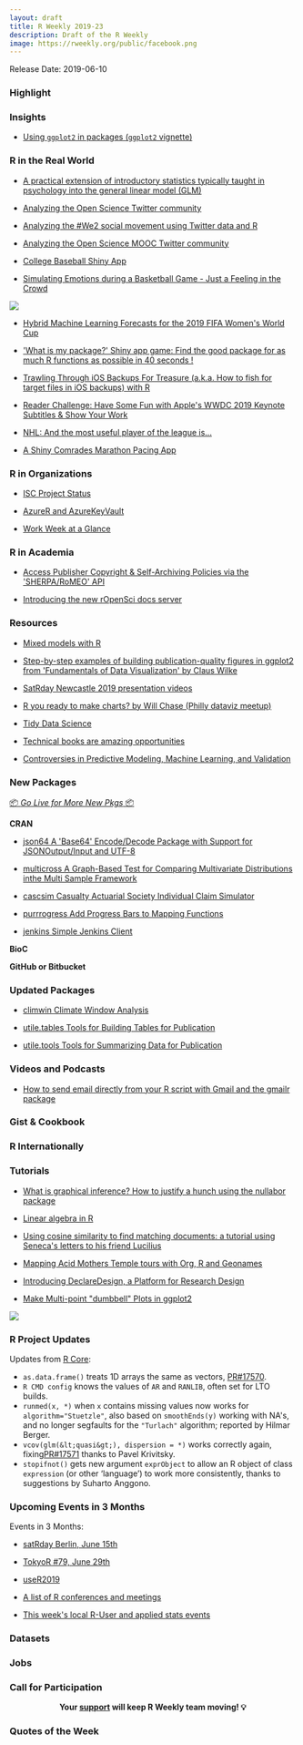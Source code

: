```yaml
---
layout: draft
title: R Weekly 2019-23
description: Draft of the R Weekly
image: https://rweekly.org/public/facebook.png
---
```


Release Date: 2019-06-10


###  Highlight


### Insights

+ [Using `ggplot2` in packages (`ggplot2` vignette)](https://ggplot2.tidyverse.org/dev/articles/ggplot2-in-packages.html)


### R in the Real World

+ [A practical extension of introductory statistics typically taught in psychology into the general linear model (GLM)](https://ekarinpongpipat.com/practical-ext-of-intro-stats-in-psy-using-R/)

+ [Analyzing the Open Science Twitter community](https://www.dataplanes.org/notes/2019/06/03/openscience-follower-analysis)

+ [Analyzing the #We2 social movement using Twitter data and R](https://correlaid.org/blog/we2-twitter-analysis/)

+ [Analyzing the Open Science MOOC Twitter community](https://www.dataplanes.org/notes/2019/06/03/openscience-follower-analysis)

+ [College Baseball Shiny App](https://meysubb.shinyapps.io/cws-d1/)

+ [Simulating Emotions during a Basketball Game - Just a Feeling in the Crowd](https://willhipson.netlify.com/post/basketball_sim/basketball_sim/)

![](https://cdn.jsdelivr.net/gh/rweekly/image@master/2019/23/Simulating-Emotions.gif)

+ [Hybrid Machine Learning Forecasts for the 2019 FIFA Women's World Cup](https://eeecon.uibk.ac.at/~zeileis/news/fifawomen2019/)

+ ['What is my package?' Shiny app game: Find the good package for as much R functions as possible in 40 seconds !](https://gabrielledevaux.shinyapps.io/whatismypackage/)
  
+ [Trawling Through iOS Backups For Treasure (a.k.a. How to fish for target files in iOS backups) with R](https://rud.is/b/2019/06/02/trawling-through-ios-backups-for-treasure-a-k-a-how-to-fish-for-target-files-in-ios-backups-with-r/)

+ [Reader Challenge: Have Some Fun with Apple's WWDC 2019 Keynote Subtitles & Show Your Work](https://rud.is/b/2019/06/07/reader-challenge-have-some-fun-with-apples-wwdc-2019-keynote-subtitles-show-your-work/)

+ [NHL: And the most useful player of the league is...](https://www.simoncoulombe.com/2019/06/plus-minus-on-steroids/)

+ [A Shiny Comrades Marathon Pacing App](https://datawookie.netlify.com/blog/2019/06/a-shiny-comrades-marathon-pacing-app/)

###  R in Organizations

+ [ISC Project Status](https://www.r-consortium.org/blog/2019/06/04/isc-project-status)

+ [AzureR and AzureKeyVault](https://blog.revolutionanalytics.com/2019/06/azurer-and-azurekeyvault.html)

+ [Work Week at a Glance](https://blog.rstudio.com/2019/06/06/work-week-at-a-glance/)

###  R in Academia

+ [Access Publisher Copyright & Self-Archiving Policies via the 'SHERPA/RoMEO' API](https://ropensci.org/blog/2019/06/04/rromeo/)

+ [Introducing the new rOpenSci docs server](https://ropensci.org/technotes/2019/06/07/ropensci-docs/)


###  Resources

+ [Mixed models with R](https://m-clark.github.io/mixed-models-with-R/)

+ [Step-by-step examples of building publication-quality figures in ggplot2 from 'Fundamentals of Data Visualization' by Claus Wilke](https://github.com/clauswilke/practical_ggplot2)

+ [SatRday Newcastle 2019 presentation videos](https://www.youtube.com/playlist?list=PLQRHxIa9tfRtnjJ8Z97EPJOvPweHtDvAj)

+ [R you ready to make charts? by Will Chase (Philly dataviz meetup)](https://www.williamrchase.com/slides/ggplot_intro.html#1)

+ [Tidy Data Science](https://wjakethompson.com/project/tidy-ds/)

+ [Technical books are amazing opportunities](http://www.win-vector.com/blog/2019/06/technical-books-are-amazing-opportunities/)

+ [Controversies in Predictive Modeling, Machine Learning, and Validation](https://fharrell.com/talk/stratos19/)

###  New Packages

<p class="added-hostname"><a href="https://rweekly.org/live" target="_blank" class="externalLink">📦 <i>Go Live for More New Pkgs</i> 📦</a></p>

**CRAN**

+ [json64   A 'Base64' Encode/Decode Package with Support for JSONOutput/Input and UTF-8](https://cran.r-project.org/package=json64)

+ [multicross   A Graph-Based Test for Comparing Multivariate Distributions inthe Multi Sample Framework](https://cran.r-project.org/package=multicross)

+ [cascsim   Casualty Actuarial Society Individual Claim Simulator](https://cran.r-project.org/package=cascsim)

+ [purrrogress   Add Progress Bars to Mapping Functions](https://cran.r-project.org/package=purrrogress)

+ [jenkins   Simple Jenkins Client](https://cran.r-project.org/package=jenkins)

**BioC**



**GitHub or Bitbucket**



### Updated Packages

+ [climwin   Climate Window Analysis](https://cran.r-project.org/package=climwin)

+ [utile.tables   Tools for Building Tables for Publication](https://cran.r-project.org/package=utile.tables)
  
+ [utile.tools   Tools for Summarizing Data for Publication](https://cran.r-project.org/package=utile.tools)

###  Videos and Podcasts

+ [How to send email directly from your R script with Gmail and the gmailr package](https://www.infoworld.com/article/3398701/how-to-send-email-from-r-and-gmail.html)


### Gist & Cookbook



### R Internationally


###  Tutorials


+ [What is graphical inference? How to justify a hunch using the nullabor package](http://www.thinkingondata.com/what-is-graphical-inference/)

+ [Linear algebra in R](https://datascienceplus.com/linear-algebra-in-r/)


+ [Using cosine similarity to find matching documents: a tutorial using Seneca's letters to his friend Lucilius](https://www.brodrigues.co/blog/2019-06-04-cosine_sim/)

+ [Mapping Acid Mothers Temple tours with Org, R and Geonames](https://www.miskatonic.org/amt/)

+ [Introducing DeclareDesign, a Platform for Research Design](https://rviews.rstudio.com/2019/06/04/introducing-declaredesign/)

+ [Make Multi-point "dumbbell" Plots in ggplot2](https://rud.is/b/2019/06/06/make-multi-point-dumbbell-plots-in-ggplot2/)
  
![](https://cdn.jsdelivr.net/gh/rweekly/image@master/2019/23/dumbbel-plot.png)

<!--<div class="post-more-begi
n></div><div class="post-more-end"></div>-->

###  R Project Updates

Updates from [R Core](http://developer.r-project.org/blosxom.cgi/R-devel/NEWS):


- `as.data.frame()` treats 1D arrays the same as vectors, <a href="https://bugs.r-project.org/bugzilla3/show_bug.cgi?id=17570">PR#17570</a>.
- `R CMD config` knows the values of `AR` and `RANLIB`, often set for LTO builds.
- `runmed(x, *)` when `x` contains missing values now works for `algorithm="Stuetzle"`, also based on `smoothEnds(y)` working with NA's, and no longer segfaults for the `"Turlach"` algorithm; reported by Hilmar Berger.
- `vcov(glm(&lt;quasi&gt;), dispersion = *)` works correctly again, fixing<a href="https://bugs.r-project.org/bugzilla3/show_bug.cgi?id=17571">PR#17571</a> thanks to Pavel Krivitsky.
- `stopifnot()` gets new argument `exprObject` to allow an R object of class `expression` (or other ‘language’) to work more consistently, thanks to suggestions by Suharto Anggono.

###  Upcoming Events in 3 Months

Events in 3 Months:

+ [satRday Berlin, June 15th](https://berlin2019.satrdays.org)

+ [TokyoR #79, June 29th](https://tokyor.connpass.com/)

+ [useR2019](http://www.user2019.fr/)

+ [A list of R conferences and meetings](https://jumpingrivers.github.io/meetingsR/events.html)

+ [This week's local R-User and applied stats events](https://community.rstudio.com/c/irl)

### Datasets


### Jobs


###  Call for Participation


<p class="hide-support added-hostname support-rweekly" style="text-align: center;font-weight: bold;">Your <a class="non-visited externalLink" href="https://www.patreon.com/rweekly" onclick="pas(this)">support</a> will keep R Weekly team moving! 💡</p>

###  Quotes of the Week

